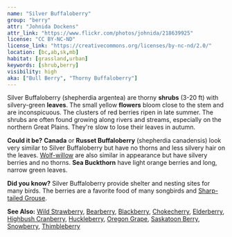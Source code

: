 ```yaml
---
name: "Silver Buffaloberry"
group: "berry"
attr: "Johnida Dockens"
attr_link: "https://www.flickr.com/photos/johnida/218639925"
license: "CC BY-NC-ND"
license_link: "https://creativecommons.org/licenses/by-nc-nd/2.0/"
location: [bc,ab,sk,mb]
habitat: [grassland,urban]
keywords: [shrub,berry]
visibility: high
aka: ["Bull Berry", "Thorny Buffaloberry"]
---
```

Silver Buffaloberry (shepherdia argentea) are thorny **shrubs** (3-20 ft) with silvery-green **leaves**. The small yellow **flowers** bloom close to the stem and are inconspicuous. The clusters of red berries ripen in late summer. The shrubs are often found growing along rivers and streams, especially on the northern Great Plains. They're slow to lose their leaves in autumn.

**Could it be?** **Canada** or **Russet Buffaloberry** (shepherdia canadensis) look very similar to Silver Buffaloberry but have no thorns and less silvery hair on the leaves. [Wolf-willow](/trees/wolfwil/) are also similar in appearance but have silvery berries and no thorns. **Sea Buckthorn** have light orange berries and long, narrow green leaves.

**Did you know?** Silver Buffaloberry provide shelter and nesting sites for many birds. The berries are a favorite food of many songbirds and [Sharp-tailed Grouse](/birds/shtgrouse/).

<!-- generated, do not edit -->
**See Also:**
[Wild Strawberry](/plants/wildstraw/),
[Bearberry](/trees/bear/),
[Blackberry](/trees/blackber/),
[Chokecherry](/trees/choke/),
[Elderberry](/trees/elder/),
[Highbush Cranberry](/trees/hicran/),
[Huckleberry](/trees/huck/),
[Oregon Grape](/trees/orgrape/),
[Saskatoon Berry](/trees/saskber/),
[Snowberry](/trees/snow/),
[Thimbleberry](/trees/thimble/)
